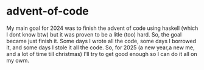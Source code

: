 # advent-of-code
My main goal for 2024 was to finish the advent of code using haskell 
(which I dont know btw) but it was proven to be a litle (too) hard.
So, the goal became just finish it. Some days I wrote all the code, 
some days I borrowed it, and some days I stole it all the code. So, for 
2025 (a new year,a new me, and a lot of time till christmas) I'll try to 
get good enough so I can do it all on my owm.

